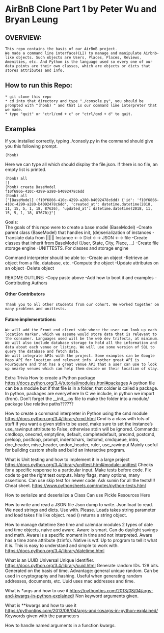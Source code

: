 # AirBnB Clone Part 1 by Peter Wu and Bryan Leung

## OVERVIEW:
    This repo contains the basis of our AirBnB project.
    We made a command line interface(CLI) to manage and manipulate Airbnb-like objects. Such objects are Users, Places, Places, Reviews, Amenities, etc. And Python is the language used so every one of our data points are their own classes, which are objects or dicts that stores attributes and info.

## How to run this Repo:

    * git clone this repo  
    * cd into that directory and type "./console.py", you should be prompted with "(hbnb) " and that is our command line interpreter that we made.
    * type "quit" or "ctrl/cmd + c" or "ctrl/cmd + d" to quit.
    
## Examples
If you installed correctly, typing ./consoly.py in the command should give you this following prompt.
    
    (hbnb)

Here we can type all which should display the file.json. If there is no file, an empty list is printed.

    (hbnb) all
    []
    (hbnb) create BaseModel
    f10f6866-410c-4299-a280-b4092478c6dd
    (hbnb) all
    ["[BaseModel] (f10f6866-410c-4299-a280-b4092478c6dd) {'id': 'f10f6866-410c-4299-a280-b4092478c6dd', 'created_at': datetime.datetime(2018, 11, 15, 5, 1, 18, 87626), 'updated_at': datetime.datetime(2018, 11, 15, 5, 1, 18, 87670)}"]






Goals:  
The goals of this repo were to create a base model (BaseModel)
    -Create parent class (BaseModel) that handles init, (de)serialization of instances
    -Translate data from |||||| Instance ←→ Dict ←→ JSON ←→ file
    -Create classes that inherit from BaseModel (User, State, City, Place, …)
    -Create file storage engine
    -UNITTESTS. For classes and storage engine


Command interpreter should be able to:
    -Create an object
    -Retrieve an object from a file, database, etc.
    -Compute the object
    -Update attributes on an object
    -Delete object


README OUTLINE:
    -Copy paste above
    -Add how to boot it and examples
    -Contributing Authors
#### Other Contributors
    Thank you to all other students from our cohort. We worked together on many problems and unittests. 

#### Future implementations:
    We will add the Front end client side where the user can look up each location marker, which we assume would store data that is relevant to the consumer. Languages used will be the web dev trifecta, at minimum.
    We will also include database storage to hold all the information and data about each venue or listing. We will use some version of SQL to query the database and fetch data.
    We will integrate APIs with the project. Some examples can be Google Maps API for location and relevant info. Another great API is FourSquare and that has a great venue API that a user can use to look up nearby venues which can help them decide on their location of stay.






Extra Trivia
How to create a Python package
https://docs.python.org/3.4/tutorial/modules.html#packages
A python file can be a module but if that file is in a folder, that colder is called a package. In python, packages are everywhere
In C we include, in python we import (from). 
Don’t forget the \_\_init\_\_.py file to make the folder into a module/ package
Use relative paths?????? 

How to create a command interpreter in Python using the cmd module
https://docs.python.org/3.4/library/cmd.html
Cmd is a class with lots of stuff
If you want a given stdin to be used, make sure to set the instance’s use\_rawinput attribute to False, otherwise stdin will be ignored.
Commands: cmdloop, onecmd, emptyline, default, completedefault, precmd, postcmd, preloop, postloop, prompt, indentchars, lastcmd, cmdqueue, intro, doc\_header, misc\_header, undoc\_header, ruler, use\_rawinput
Mainly useful for building custom shells and build an interactive program. 

What is Unit testing and how to implement it in a large project
https://docs.python.org/3.4/library/unittest.html#module-unittest
Checks for a specific response to a particular input.
Make tests before code. Fix code to get the right test outputs.
Many flags, many options, many assertions.
Can use skip test for newer code.
 Ask sumin for all the tests!!!!
Cheat sheet. https://www.pythonsheets.com/notes/python-tests.html

How to serialize and deserialize a Class
Can use Pickle
Resources Here

How to write and read a JSON file
Json dump to write. Json load to read. 
We need strings and dicts.
Use with. Please.
Loads takes string parameter and load takes file like object. read () returns a string object.

How to manage datetime
See time and calendar modules
2 types of date and time objects, naive and aware.
Aware is smart. Can do daylight savings and math. Aware is a specific moment in time and not interpreted. Aware has a time zone attribute (tzinfo).
Native is wtf. Up to program to tell it what it is. This is easy to understand and simple to work with.
https://docs.python.org/3.4/library/datetime.html 

What is an UUID
Universal Unique Identifier. https://docs.python.org/3.4/library/uuid.html
Generate random IDs. 128 bits. Generated on the basis of time. Advantage: general unique random. Can be used in cryptography and hashing. Useful when generating random addresses, documents, etc.
Uuid uses mac addresses and time.

What is \*args and how to use it
https://pythontips.com/2013/08/04/args-and-kwargs-in-python-explained/
Non keyword arguments given.

What is \*\*kwargs and how to use it
https://pythontips.com/2013/08/04/args-and-kwargs-in-python-explained/
Keywords given with the parameters

How to handle named arguments in a function
kwargs.


